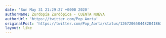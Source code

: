 ```yaml
---
date: 'Sun May 31 21:29:27 +0000 2020'
authorName: Zurdopía Zurdópica - CUENTA NUEVA
authorUrl: 'https://twitter.com/Pop_Aorta'
originalPost: 'https://twitter.com/Pop_Aorta/status/1267206584482041863'
layout: like
---
```


